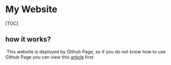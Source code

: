 # My Website

[TOC]

## how it works?

​	This website is deployed by GIthub Page, so if you do not know how to use Github Page you can view this [article]() first 